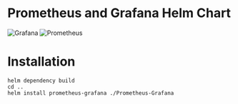 # Prometheus and Grafana Helm Chart

![Grafana](https://img.shields.io/badge/grafana-%23F46800.svg?style=for-the-badge&logo=grafana&logoColor=white)
![Prometheus](https://img.shields.io/badge/Prometheus-E6522C?style=for-the-badge&logo=Prometheus&logoColor=white)

# Installation
```shell
helm dependency build
cd ..
helm install prometheus-grafana ./Prometheus-Grafana
```